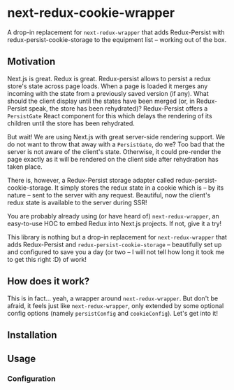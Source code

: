 # next-redux-cookie-wrapper

A drop-in replacement for `next-redux-wrapper` that adds Redux-Persist with redux-persist-cookie-storage to the equipment list – working out of the box.

## Motivation

Next.js is great. Redux is great. Redux-persist allows to persist a redux store's state across page loads. When a page is loaded it merges any incoming with the state from a previously saved version (if any). What should the client display until the states have been merged (or, in Redux-Persist speak, the store has been rehydrated)? Redux-Persist offers a `PersistGate` React component for this which delays the rendering of its children until the store has been rehydrated.

But wait! We are using Next.js with great server-side rendering support. We do not want to throw that away with a `PersistGate`, do we? Too bad that the server is not aware of the client's state. Otherwise, it could pre-render the page exactly as it will be rendered on the client side after rehydration has taken place.

There is, however, a Redux-Persist storage adapter called redux-persist-cookie-storage. It simply stores the redux state in a cookie which is – by its nature – sent to the server with any request. Beautiful, now the client's redux state is available to the server during SSR!

You are probably already using (or have heard of) `next-redux-wrapper`, an easy-to-use HOC to embed Redux into Next.js projects. If not, give it a try!

This library is nothing but a drop-in replacement for `next-redux-wrapper` that adds Redux-Persist and `redux-persist-cookie-storage` – beautifully set up and configured to save you a day (or two – I will not tell how long it took me to get this right :D) of work!

## How does it work?

This is in fact... yeah, a wrapper around `next-redux-wrapper`. But don't be afraid, it feels just like `next-redux-wrapper`, only extended by some optional config options (namely `persistConfig` and `cookieConfig`). Let's get into it!

## Installation

## Usage

### Configuration
